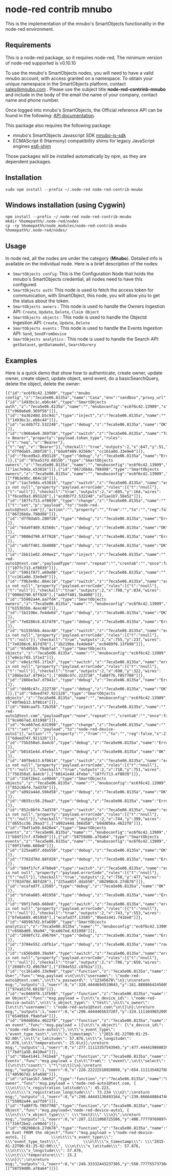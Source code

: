 # node-red contrib mnubo

This is the implementation of the mnubo's SmartObjects functionality in the node-red environment.

## Requirements

This is a node-red package, so it requires node-red, The minimum version of node-red supported is v0.10.10

To use the mnubo's SmartObjects nodes, you will need to have a valid mnubo account, with access granted on a namespace.
To obtain your unique namespace in the SmartObjects platform, contact sales@mnubo.com . Please use the subject title **node-red-contrinb-mnubo** and include in the body of the email the name of your company, contact name and phone number.

Once logged into mnubo's SmartObjects, the Official reference API can be found in the following: [API documentation](https://sop.mtl.mnubo.com/apps/doc/?i=t).

This package also requires the following package:
- mnubo's SmartObjects Javascript SDK [mnubo-js-sdk](https://github.com/mnubo/mnubo-js-sdk)
- ECMAScript 6 (Harmony) compatibility shims for legacy JavaScript engines [es6-shim](https://www.npmjs.com/package/es6-shim)

Those packages will be installed automatically by npm, as they are dependent packages.


## Installation

    sudo npm install --prefix ~/.node-red node-red-contrib-mnubo
    
## Windows installation (using Cygwin)

    npm install --prefix ~/.node-red node-red-contrib-mnubo
    mkdir %homepath%/.node-red/nodes
    cp -rp %homepath%/node_modules/node-red-contrib-mnubo %homepath%/.node-red/nodes/

## Usage

In node red, all the nodes are under the category (**Mnubo**).  Detailed info is available on the individual node.
Here is a brief description of the nodes:
- `SmartObjects config`: This is the Configuration Node that holds the mnubo's SmartObjects credential, all nodes need to have this configured.
- `SmartObjects auth`: This node is used to fetch the access token for communication, with SmartObject, this node, you will allow you to get the status about the token.
- `SmartObjects owners` : This node is used to handle the Owners Ingestion API: `Create`, `Update`, `Delete`, `Claim Object`
- `SmartObjects objects` : This node is used to handle the Objectd Ingestion API: `Create`, `Update`, `Delete`
- `SmartObjects events` : This node is used to handle the Events Ingestion API: `Send`, `SendFromDevice`
- `SmartObjects analytics` : This node is used to handle the Search API: `getDataset`, `getDatamodel`, `SearchQurery`

## Examples

Here is a quick demo that show how to authenticate, create owner, update owner, create object, update object, send event, do a basicSearchQuery, delete the object, delete the owner:
```
[{"id":"ec6f6c42.13909","type":"mnubo config","z":"7eca5e06.8135a","name":"Casa","env":"sandbox","proxy_url":"https://rest.sandbox.mnubo.com:443"},{"id":"1493bc1c.eb6c44","type":"SmartObjects auth","z":"7eca5e06.8135a","name":"","mnuboconfig":"ec6f6c42.13909","x":441,"y":50,"wires":[["c960a6e0.369f58"]]},{"id":"4a36248d.b5c9dc","type":"inject","z":"7eca5e06.8135a","name":"","topic":"Test12","payload":"","payloadType":"none","repeat":"","crontab":"","once":false,"x":98,"y":51,"wires":[["1493bc1c.eb6c44"]]},{"id":"acddb7f2.532248","type":"debug","z":"7eca5e06.8135a","name":"OK","active":true,"console":"false","complete":"payload","x":925,"y":188,"wires":[]},{"id":"c960a6e0.369f58","type":"switch","z":"7eca5e06.8135a","name":"Token != Bearer","property":"payload.token_type","rules":[{"t":"neq","v":"Bearer"},{"t":"eq","v":"Bearer"}],"checkall":"true","outputs":2,"x":647,"y":51,"wires":[["d7f0dab5.280f28"],["6da9f489.92560c","cc161a0d.33e9e8"]]},{"id":"f6ced9a3.093128","type":"debug","z":"7eca5e06.8135a","name":"Error","active":true,"console":"false","complete":"payload","x":926,"y":157,"wires":[]},{"id":"97ea51fd.6815b","type":"SmartObjects owners","z":"7eca5e06.8135a","name":"","mnuboconfig":"ec6f6c42.13909","functionselection":"create","inputtext":"","x":496,"y":163,"wires":[["1ac7e9da.e53816"]]},{"id":"86726b8a.798d98","type":"SmartObjects owners","z":"7eca5e06.8135a","name":"","mnuboconfig":"ec6f6c42.13909","functionselection":"delete","inputtext":"","x":488,"y":839,"wires":[["f9b3e9bc.064c18"]]},{"id":"1ac7e9da.e53816","type":"switch","z":"7eca5e06.8135a","name":"errorCode is not null","property":"payload.errorCode","rules":[{"t":"nnull"},{"t":"null"}],"checkall":"true","outputs":2,"x":685,"y":164,"wires":[["f6ced9a3.093128"],["acddb7f2.532248","a71ae1b7.58e52"]]},{"id":"107fc713.ef8039","type":"change","z":"7eca5e06.8135a","name":"","rules":[{"t":"set","p":"payload","to":"node-red-auto1@test.com"}],"action":"","property":"","from":"","to":"","reg":false,"x":280,"y":839,"wires":[["86726b8a.798d98"]]},{"id":"d7f0dab5.280f28","type":"debug","z":"7eca5e06.8135a","name":"Error","active":true,"console":"false","complete":"payload","x":933,"y":38,"wires":[]},{"id":"6da9f489.92560c","type":"debug","z":"7eca5e06.8135a","name":"OK","active":true,"console":"false","complete":"payload","x":931,"y":70,"wires":[]},{"id":"9006d790.6ff928","type":"debug","z":"7eca5e06.8135a","name":"Error","active":true,"console":"false","complete":"payload","x":917,"y":832,"wires":[]},{"id":"a4bff401.5b4008","type":"debug","z":"7eca5e06.8135a","name":"OK","active":true,"console":"false","complete":"payload","x":914,"y":864,"wires":[]},{"id":"2bb11e02.d44ee2","type":"inject","z":"7eca5e06.8135a","name":"","topic":"clean","payload":"node-red-auto1@test.com","payloadType":"none","repeat":"","crontab":"","once":false,"x":91,"y":839,"wires":[["107fc713.ef8039"]]},{"id":"5961f877.a69e08","type":"inject","z":"7eca5e06.8135a","name":"","topic":"","payload":"","payloadType":"none","repeat":"","crontab":"","once":false,"x":99,"y":163,"wires":[["cc161a0d.33e9e8"]]},{"id":"f9b3e9bc.064c18","type":"switch","z":"7eca5e06.8135a","name":"errorCode is not null","property":"payload.errorCode","rules":[{"t":"nnull"},{"t":"null"}],"checkall":"true","outputs":2,"x":708,"y":834,"wires":[["9006d790.6ff928"],["a4bff401.5b4008"]]},{"id":"55802a44.aa7fd4","type":"SmartObjects owners","z":"7eca5e06.8135a","name":"","mnuboconfig":"ec6f6c42.13909","functionselection":"update","inputtext":"","x":486,"y":238,"wires":[["b153b5bb.4eac48"]]},{"id":"1b219be.fe4de64","type":"debug","z":"7eca5e06.8135a","name":"OK","active":true,"console":"false","complete":"payload","x":925,"y":262,"wires":[]},{"id":"7e0286c6.81fd78","type":"debug","z":"7eca5e06.8135a","name":"Error","active":true,"console":"false","complete":"payload","x":925,"y":230,"wires":[]},{"id":"b153b5bb.4eac48","type":"switch","z":"7eca5e06.8135a","name":"errorCode is not null","property":"payload.errorCode","rules":[{"t":"nnull"},{"t":"null"}],"checkall":"true","outputs":2,"x":755,"y":237,"wires":[["7e0286c6.81fd78"],["1b219be.fe4de64","ec0469f8.13fb98"]]},{"id":"65405b9.f9abfa4","type":"SmartObjects objects","z":"7eca5e06.8135a","name":"","mnuboconfig":"ec6f6c42.13909","functionselection":"create","inputtext":"","x":485,"y":323,"wires":[["e0e1cf65.1f1e3"]]},{"id":"e0e1cf65.1f1e3","type":"switch","z":"7eca5e06.8135a","name":"errorCode is not null","property":"payload.errorCode","rules":[{"t":"nnull"},{"t":"null"}],"checkall":"true","outputs":2,"x":690,"y":322,"wires":[["286be3a7.d7941c"],["ddd8c47c.222738","fa88f7b.f057708"]]},{"id":"286be3a7.d7941c","type":"debug","z":"7eca5e06.8135a","name":"Error","active":true,"console":"false","complete":"payload","x":924,"y":309,"wires":[]},{"id":"ddd8c47c.222738","type":"debug","z":"7eca5e06.8135a","name":"OK","active":true,"console":"false","complete":"payload","x":924,"y":341,"wires":[]},{"id":"6deed747.921128","type":"SmartObjects objects","z":"7eca5e06.8135a","name":"","mnuboconfig":"ec6f6c42.13909","functionselection":"delete","inputtext":"","x":484,"y":761,"wires":[["40f9eb13.bf0614"]]},{"id":"8d4caaf5.72b358","type":"inject","z":"7eca5e06.8135a","name":"","topic":"clean","payload":"node-red-auto1@test.com","payloadType":"none","repeat":"","crontab":"","once":false,"x":92,"y":763,"wires":[["9ce667ed.631998"]]},{"id":"9ce667ed.631998","type":"change","z":"7eca5e06.8135a","name":"","rules":[{"t":"set","p":"payload","to":"node-red-device-auto1"}],"action":"","property":"","from":"","to":"","reg":false,"x":274,"y":762,"wires":[["6deed747.921128"]]},{"id":"75b350a5.8a4cb","type":"debug","z":"7eca5e06.8135a","name":"Error","active":true,"console":"false","complete":"payload","x":920,"y":741,"wires":[]},{"id":"b0141e4d.4febe","type":"debug","z":"7eca5e06.8135a","name":"OK","active":true,"console":"false","complete":"payload","x":919,"y":773,"wires":[]},{"id":"40f9eb13.bf0614","type":"switch","z":"7eca5e06.8135a","name":"errorCode is not null","property":"payload.errorCode","rules":[{"t":"nnull"},{"t":"null"}],"checkall":"true","outputs":2,"x":710,"y":751,"wires":[["75b350a5.8a4cb"],["b0141e4d.4febe","107fc713.ef8039"]]},{"id":"316f2be2.ce90d4","type":"SmartObjects objects","z":"7eca5e06.8135a","name":"","mnuboconfig":"ec6f6c42.13909","functionselection":"update","inputtext":"","x":475,"y":399,"wires":[["852c8bf4.7ad378"]]},{"id":"a992a44d.566d58","type":"debug","z":"7eca5e06.8135a","name":"OK","active":true,"console":"false","complete":"payload","x":922,"y":418,"wires":[]},{"id":"d655cc56.29aa3","type":"debug","z":"7eca5e06.8135a","name":"Error","active":true,"console":"false","complete":"payload","x":922,"y":386,"wires":[]},{"id":"852c8bf4.7ad378","type":"switch","z":"7eca5e06.8135a","name":"errorCode is not null","property":"payload.errorCode","rules":[{"t":"nnull"},{"t":"null"}],"checkall":"true","outputs":2,"x":744,"y":399,"wires":[["d655cc56.29aa3"],["a992a44d.566d58","b9dd056a.4622f8"]]},{"id":"7bdf1a58.8420e4","type":"SmartObjects events","z":"7eca5e06.8135a","name":"","mnuboconfig":"ec6f6c42.13909","functionselection":"send","inputtext":"","x":470,"y":475,"wires":[["b84f17cf.47b0e8"]]},{"id":"58759d0b.a78a64","type":"SmartObjects events","z":"7eca5e06.8135a","name":"","mnuboconfig":"ec6f6c42.13909","functionselection":"sendfromdevice","inputtext":"","x":523.5555572509766,"y":552.1110897064209,"wires":[["99f17e6b.660e8"]]},{"id":"225aa85f.dda558","type":"debug","z":"7eca5e06.8135a","name":"OK","active":true,"console":"false","complete":"payload","x":923,"y":495,"wires":[]},{"id":"7702d78d.88fd28","type":"debug","z":"7eca5e06.8135a","name":"Error","active":true,"console":"false","complete":"payload","x":923,"y":463,"wires":[]},{"id":"b84f17cf.47b0e8","type":"switch","z":"7eca5e06.8135a","name":"errorCode is not null","property":"payload.errorCode","rules":[{"t":"nnull"},{"t":"null"}],"checkall":"true","outputs":2,"x":750,"y":477,"wires":[["7702d78d.88fd28"],["225aa85f.dda558","d82988c6.27d678"]]},{"id":"ecafad7f.13505","type":"debug","z":"7eca5e06.8135a","name":"OK","active":true,"console":"false","complete":"payload","x":921,"y":578,"wires":[]},{"id":"bfe6a685.401958","type":"debug","z":"7eca5e06.8135a","name":"Error","active":true,"console":"false","complete":"payload","x":921,"y":546,"wires":[]},{"id":"99f17e6b.660e8","type":"switch","z":"7eca5e06.8135a","name":"errorCode is not null","property":"payload.errorCode","rules":[{"t":"nnull"},{"t":"null"}],"checkall":"true","outputs":2,"x":743,"y":553,"wires":[["bfe6a685.401958"],["ecafad7f.13505","8be41441.741be8"]]},{"id":"405967d2.bfa698","type":"SmartObjects analytics","z":"7eca5e06.8135a","name":"","mnuboconfig":"ec6f6c42.13909","searchtype":"SearchQuery","inputquery":"","x":460,"y":652,"wires":[["c656bd09.39a94","9ce667ed.631998"]]},{"id":"2698fc72.d96704","type":"debug","z":"7eca5e06.8135a","name":"Error","active":true,"console":"false","complete":"payload","x":921,"y":629,"wires":[]},{"id":"3704e552.c8fb1a","type":"debug","z":"7eca5e06.8135a","name":"rows","active":true,"console":"false","complete":"payload.rows","x":921,"y":661,"wires":[]},{"id":"c656bd09.39a94","type":"switch","z":"7eca5e06.8135a","name":"errorCode is not null","property":"payload.errorCode","rules":[{"t":"nnull"},{"t":"null"}],"checkall":"true","outputs":2,"x":706,"y":650,"wires":[["2698fc72.d96704"],["3704e552.c8fb1a"]]},{"id":"cc161a0d.33e9e8","type":"function","z":"7eca5e06.8135a","name":"Create User","func":"msg.payload =\n{\n\t\"username\": \"node-red-auto1@test.com\",\n\t\"x_password\": \"12345678\"\n};\n\nreturn msg;","outputs":1,"noerr":0,"x":320.4444694519043,"y":161.88886642456055,"wires":[["97ea51fd.6815b"]]},{"id":"ec0469f8.13fb98","type":"function","z":"7eca5e06.8135a","name":"Create an Object","func":"msg.payload = {\n\t\"x_device_id\": \"node-red-device-auto1\",\n\t\"x_object_type\": \"test\",\n\t\"x_owner\": {\n\t\t\"username\": \"node-red-auto1@test.com\"\n\t}\n};\nreturn msg;","outputs":1,"noerr":0,"x":290.4444465637207,"y":324.11110496520996,"wires":[["65405b9.f9abfa4"]]},{"id":"b9dd056a.4622f8","type":"function","z":"7eca5e06.8135a","name":"Send an event","func":"msg.payload = [{\n\t\"x_object\": {\"x_device_id\": \"node-red-device-auto1\"},\n\t\"x_event_type\": \"event_type_test\",\n\t\"x_timestamp\": \"2015-01-22T00:01:25-02:00\",\n\t\"x_latitude\": 57.876,\n\t\"x_longitude\": 57.876,\n\t\"temperature\": 25.6\n}];\nreturn msg;","outputs":1,"noerr":0,"x":277.11113357543945,"y":477.44441986083984,"wires":[["7bdf1a58.8420e4"]]},{"id":"8be41441.741be8","type":"function","z":"7eca5e06.8135a","name":"Count Events","func":"msg.payload = {\n\t\"from\": \"event\",\n\t\"select\": [{\n\t\t\"count\": \"*\"\n\t}]\n};\nreturn msg;","outputs":1,"noerr":0,"x":228.22222518920898,"y":654.1111354827881,"wires":[["405967d2.bfa698"]]},{"id":"a71ae1b7.58e52","type":"function","z":"7eca5e06.8135a","name":"Update owner","func":"msg.payload = \"node-red-auto1@test.com, { \\\n\t\\\"x_registration_latitude\\\": 45.223, \\\n\t\\\"x_registration_longitude\\\": 73.234 \\\n}\";\nreturn msg;","outputs":1,"noerr":0,"x":290.44443130493164,"y":239.6666488647461,"wires":[["55802a44.aa7fd4"]]},{"id":"fa88f7b.f057708","type":"function","z":"7eca5e06.8135a","name":"Update Object","func":"msg.payload=\"node-red-device-auto1, { \\\n\t\\\"x_object_type\\\": \\\"test2\\\" \\\n}\";\nreturn msg;","outputs":1,"noerr":0,"x":287.11111068725586,"y":400.7777976989746,"wires":[["316f2be2.ce90d4"]]},{"id":"d82988c6.27d678","type":"function","z":"7eca5e06.8135a","name":"Send an Evet FROM the object","func":"msg.payload = \"node-red-device-auto1, [{           \\\n\t\\\"x_event_type\\\": \\\"event_type_test\\\",          \\\n\t\\\"x_timestamp\\\": \\\"2015-01-22T00:01:25-02:00\\\", \\\n\t\\\"x_latitude\\\": 57.876,                         \\\n\t\\\"x_longitude\\\": 57.876,                        \\\n\t\\\"temperature\\\": 15.2                           \\\n}]\";\n\nreturn msg;","outputs":1,"noerr":0,"x":249.33332443237305,"y":550.7777557373047,"wires":[["58759d0b.a78a64"]]}]
```
